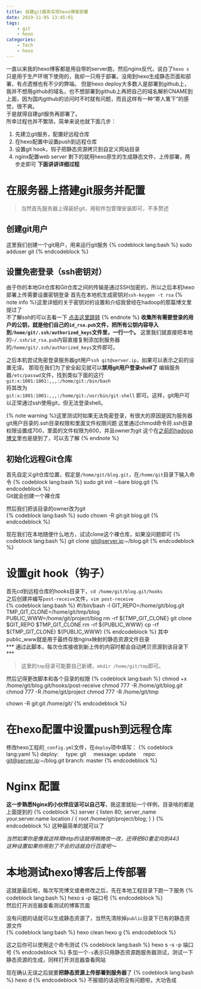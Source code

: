 ```yaml
---
title: 自建git服务实现hexo博客部署
date: 2019-11-05 13:45:01
tags:
    - git
    - hexo
categories:
	- Tech
	- hexo
---
```


一直以来我的hexo博客都是用自带的server跑，然后nginx反代，说白了`hexo s `只是用于生产环境下使用的，我却一只用于部署。没用到hexo生成静态页面和部署，有点遗憾也有不少的弊端。
但是hexo deploy大多数人是部署到github上，我并不想用github的域名，也不想部署到github上再把自己的域名解析CNAME到上面，因为国内github的访问时不时就有问题，而且这样有一种“寄人篱下”的感觉，很不爽。  
于是就得自建git服务再部署了。  
所幸过程也并不繁琐，简单来说也就下面几步：
1. 先建立git服务，配置好远程仓库
2. 在hexo配置中设置push到远程仓库
3. 设置git hook，钩子把静态资源拷贝到自定义网站目录
4. nginx配置web server
剩下的就用hexo原生的生成静态文件，上传部署，两步走即可
**下面讲讲详细过程**
<!-- more -->

# 在服务器上搭建git服务并配置
> 当然首先服务器上得装好git，用软件包管理安装即可，不多赘述

## 创建git用户
这里我们创建一个git用户，用来运行git服务
{% codeblock lang:bash %}
sudo adduser git
{% endcodeblock %}
## 设置免密登录（ssh密钥对）
由于你的本地Git仓库和Git仓库之间的传输是通过SSH加密的，所以之后本机hexo部署上传需要设置密钥登录
首先在本地机生成密钥对`ssh-keygen -t rsa`
{% note info %}这里详细的关于密钥对的设置和介绍我曾经在hadoop的那篇博文里提过了  
不了解ssh的可以去看一下 [点击这里跳转](https://blog8.flyky.org/20170928/notes_of_big_data_study-Hadoop-Fdistributed-build/#生成公私钥并配置免密登录)
{% endnote %}
**收集所有需要登录的用户的公钥，就是他们自己的`id_rsa.pub`文件，把所有公钥内容导入到`/home/git/.ssh/authorized_keys`文件里，一行一个。**
这里我们就直接把本地的`~/.ssh/id_rsa.pub`内容直接复制添加到服务器的`/home/git/.ssh/authorized_keys`文件即可。

之后本机尝试免密登录服务器git用户`ssh git@server.ip`，如果可以表示之前的设置无误。
那现在我们为了安全起见就可以**禁用git用户登录shell了**
编辑服务器`/etc/passwd`文件，找到类似下面的这行  
`git:x:1001:1001:,,,:/home/git:/bin/bash`  
将其改为  
`git:x:1001:1001:,,,:/home/git:/usr/bin/git-shell`
即可。这样，git用户可以正常通过ssh使用git，但无法登录shell。

{% note warning %}这里测试时如果无法免密登录，有很大的原因是因为服务器git用户目录的.ssh目录权限和里面文件权限问题  这里通过chmod命令将.ssh目录权限设置成700，里面的文件权限为600，并且owner为git
 这个在[之前的hadoop博文](https://blog8.flyky.org/20170928/notes_of_big_data_study-Hadoop-Fdistributed-build/#生成公私钥并配置免密登录)里也是提到了，可以去了解
{% endnote %}

## 初始化远程Git仓库
首先自定义git仓库位置，假定是`/home/git/blog.git`，在`/home/git`目录下输入命令
{% codeblock lang:bash %}
sudo git init --bare blog.git
{% endcodeblock %}   
Git就会创建一个裸仓库  
   
然后我们把该目录的owner改为git    
{% codeblock lang:bash %}
sudo chown -R git:git blog.git
{% endcodeblock %}   
  
现在我们在本地随便什么地方，试试clone这个裸仓库，如果没问题即可 
{% codeblock lang:bash %}
git clone git@server.ip:~/blog.git 
{% endcodeblock %}   

# 设置git hook（钩子）
首先cd到远程仓库的hooks目录下，`cd /home/git/blog.git/hooks`  
之后创建并编写`post-receive`文件，`vim post-receive`  
{% codeblock lang:bash %}
#!/bin/bash -l
GIT_REPO=/home/git/blog.git
TMP_GIT_CLONE=/home/git/tmp/blog
PUBLIC_WWW=/home/git/project/blog
rm -rf ${TMP_GIT_CLONE}
git clone $GIT_REPO $TMP_GIT_CLONE
rm -rf ${PUBLIC_WWW}
cp -rf ${TMP_GIT_CLONE} ${PUBLIC_WWW}
{% endcodeblock %}
其中public_www就是用于最终存放nginx映射的静态资源文件目录  
*** 通过此脚本，每次仓库接收到新上传的内容时都会自动拷贝资源到该目录下  ***

> 这里的`tmp`目录可能要自己新建，`mkdir /home/git/tmp`即可。  

然后记得更改脚本和各个目录的权限
{% codeblock lang:bash %}
chmod +x /home/git/blog.git/hooks/post-receive
chmod 777 -R /home/git/blog.git
chmod 777 -R /home/git/project
chmod 777 -R /home/git/tmp

chown -R git:git /home/git/
{% endcodeblock %} 

# 在hexo配置中设置push到远程仓库
修改hexo工程的`_config.yml`文件，在`deploy`项中填写：
{% codeblock lang:yaml %}
deploy:
    type: git
    message: update
    repo: git@server.ip:~/blog.git
    branch: master
{% endcodeblock %}   

# Nginx 配置
**这一步熟悉Nginx的小伙伴应该可以自己写**，我这里就贴一个样例，目录啥的都是上面提到的
{% codeblock %}
server {
    listen  80;
    server_name your.server.name
    location / {
        root    /home/git/project/blog;
    }
}
{% endcodeblock %} 
这种最简单的就可以了

*当然如果你是像我这样用http的话就得稍微改一改，还得把80重定向到443  
这种设置如果你用到了不会的话就自行百度吧～*

# 本地测试hexo博客后上传部署
这就是最后啦，每次写完博文或者修改之后，先在本地工程目录下跑一下服务
{% codeblock lang:bash %}
hexo s -p 端口号
{% endcodeblock %}   
然后打开浏览器查看测试的博客页面

没有问题的话就可以生成静态资源了，当然先清除掉`public`目录下已有的静态资源文件  
{% codeblock lang:bash %}
hexo clean
hexo g
{% endcodeblock %}   
  
这之后你可以使用这个命令测试
{% codeblock lang:bash %}
hexo s -s -p 端口号
{% endcodeblock %} 
多加一个`-s`表示只用静态资源跑服务器测试，测试一下静态资源的生成，同样打开浏览器查看网站  
  
现在确认无误之后就要**把静态资源上传部署到服务器**了
{% codeblock lang:bash %}
hexo d
{% endcodeblock %} 
不报错的话说明没有问题啦，大功告成